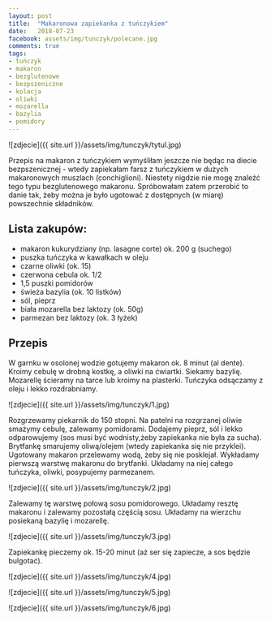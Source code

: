 ```yaml
---
layout: post
title:  "Makaronowa zapiekanka z tuńczykiem"
date:   2018-07-23
facebook: assets/img/tunczyk/polecane.jpg
comments: true
tags:
- tuńczyk
- makaron
- bezglutenowe
- bezpszeniczne
- kolacja
- oliwki
- mozarella
- bazylia
- pomidory
---
```


![zdjecie]({{ site.url }}/assets/img/tunczyk/tytul.jpg)

Przepis na makaron z tuńczykiem wymyśliłam jeszcze nie będąc na diecie bezpszenicznej - wtedy zapiekałam farsz z tuńczykiem w dużych makaronowych muszlach (conchiglioni). Niestety nigdzie nie mogę znaleźć tego typu bezglutenowego makaronu. Spróbowałam zatem przerobić to danie tak, żeby można je było ugotować z dostępnych (w miarę) powszechnie składników.

## Lista zakupów:
* makaron kukurydziany (np. lasagne corte) ok. 200 g (suchego)
* puszka tuńczyka w kawałkach w oleju
* czarne oliwki (ok. 15)
* czerwona cebula ok. 1/2
* 1,5 puszki pomidorów
* świeża bazylia (ok. 10 listków)
* sól, pieprz
* biała mozarella bez laktozy (ok. 50g)
* parmezan bez laktozy (ok. 3 łyżek)


## Przepis 

W garnku w osolonej wodzie gotujemy makaron ok. 8 minut (al dente). Kroimy cebulę  w drobną kostkę, a oliwki na ćwiartki. Siekamy bazylię. Mozarellę ścieramy na tarce lub kroimy na plasterki. Tuńczyka odsączamy z oleju i lekko rozdrabniamy.

![zdjecie]({{ site.url }}/assets/img/tunczyk/1.jpg)

Rozgrzewamy piekarnik do 150 stopni. Na patelni na rozgrzanej oliwie smażymy cebulę, zalewamy pomidorami. Dodajemy pieprz, sól i lekko odparowujemy (sos musi być wodnisty,żeby zapiekanka nie była za sucha). Brytfankę smarujemy oliwą/olejem (wtedy zapiekanka się nie przyklei). Ugotowany makaron przelewamy wodą, żeby się nie posklejał. Wykładamy pierwszą warstwę makaronu do brytfanki. Układamy na niej całego tuńczyka, oliwki, posypujemy parmezanem.

![zdjecie]({{ site.url }}/assets/img/tunczyk/2.jpg)

Zalewamy tę warstwę połową sosu pomidorowego. Układamy resztę makaronu i zalewamy pozostałą częścią sosu. Układamy na wierzchu posiekaną bazylię i mozarellę.

![zdjecie]({{ site.url }}/assets/img/tunczyk/3.jpg)

Zapiekankę pieczemy ok. 15-20 minut (aż ser się zapiecze, a sos będzie bulgotać).

![zdjecie]({{ site.url }}/assets/img/tunczyk/4.jpg)

![zdjecie]({{ site.url }}/assets/img/tunczyk/5.jpg)

![zdjecie]({{ site.url }}/assets/img/tunczyk/6.jpg)